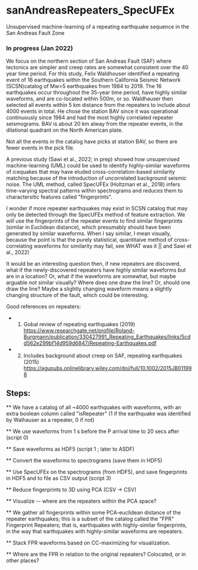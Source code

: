 # sanAndreasRepeaters_SpecUFEx
Unsupervised machine-learning of a repeating earthquake sequence in the San Andreas Fault Zone

### In progress (Jan 2022)

We focus on the northern section of San Andreas Fault (SAF) where tectonics are simpler and creep rates are somewhat consistent over the 40 year time period. For this study, Felix Waldhouser identified a repeating event of 16 earthquakes within the Southern California Seismic Network (SCSN)catalog of Mw>5 earthquakes from 1984 to 2019. The 16 earthquakes occur throughout the 35-year time period, have highly similar waveforms, and are co-located within 500m, or so. Waldhauser then selected all events within 5 km distance from the repeaters to include about 4000 events in total. He chose the station BAV since it was operational continuously since 1984 and had the most highly correlated repeater seismograms. BAV is about 20 km alway from the repeater events, in the dilational quadrant on the North American plate. 
 
Not all the events in the catalog have picks at station BAV, so there are fewer events in the pick file. 

A previous study (Sawi et al., 2022; in prep) showed how unsupervised machine-learning (UML) could be used to identify highly-similar waveforms of icequakes that may have eluded cross-correlation-based similarity matching because of the introduction of uncorrelated background seismic noise. The UML method, called SpecUFEx (Holtzman et al., 2018) infers time-varying spectral patterns within spectrograms and reduces them to charactersitic features called "fingerprints".

I wonder if more repeater earthquakes may exist in SCSN catalog that may only be detected through the SpecUFEx method of feature extraction. We will use the fingerprints of the repeater events to find similar fingerprints (similar in Euclidean distance), which presumably should have been generated by similar waveforms. When I say similar, I mean visually, because the point is that the purely statistical, quantitaive method of cross-correlating waveforms for similarity may fail, see WHAT was it || and Sawi et al., 2022)

It would be an interesting question then, if new repeaters are discoverd, what if the newly-discovered repeaters have highly similar waveforms but are in a location? Or, what if the waveforms are somewhat, but maybe arguable _not_ similar visually? Where does one draw the line? Or, should one draw the line? Maybe a slightly changing waveform means a slightly changing structure of the fault, which could be interesting. 


Good references on repeaters:

* 1. Gobal review of repeating earthquakes (2019) https://www.researchgate.net/profile/Roland-Burgmann/publication/330427991_Repeating_Earthquakes/links/5cdd562e299bf14d959d6847/Repeating-Earthquakes.pdf

* 2. Includes background about creep on SAF, repeating earthquakes (2015) https://agupubs.onlinelibrary.wiley.com/doi/full/10.1002/2015JB011998



## Steps:

** We have a catalog of all ~4000 earthquakes with waveforms, with an extra boolean column called "isRepeater" (1 if the earthquake was identified by Walhauser as a repeater, 0 if not)

** We use waveforms from 1 s before the P arrival time to 20 secs after (script 0) 

** Save waveforms as HDF5 (script 1 ; later to ASDF)

** Convert the waveforms to spectrograms (save them in HDF5)

** Use SpecUFEx on the spectrograms (from HDF5), and save fingerprints in HDF5 and to file as CSV output (script 3)

** Reduce fingerprints to 3D using PCA (CSV -> CSV)

** Visualize -- where are the repeaters within the PCA space? 

** We gather all fingerprints within some PCA-euclidean distance of the repeater earthquakes; this is a subset of the catalog called the "FPR" Fingerprint Repeaters; that is, earthquakes with highly-similar fingerprints, in the way that earthquakes with highly-similar waveforms are repeaters. 

** Stack FPR waveforms based on CC-maximizing for visualization.

** Where are the FPR in relation to the original repeaters? Colocated, or in other places? 








